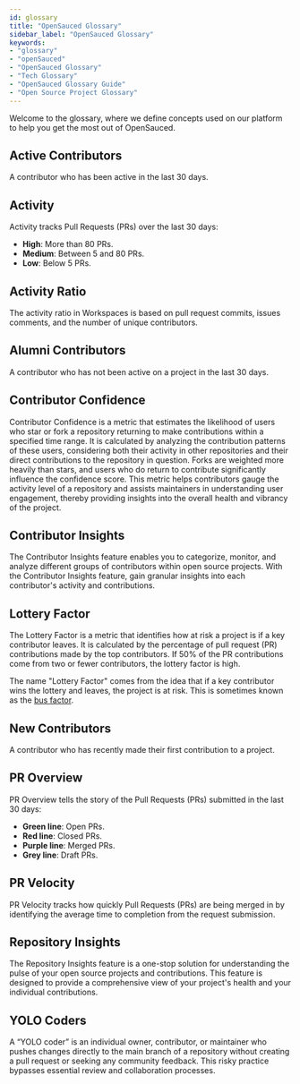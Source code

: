 ```yaml
---
id: glossary
title: "OpenSauced Glossary"
sidebar_label: "OpenSauced Glossary"
keywords: 
- "glossary" 
- "openSauced" 
- "OpenSauced Glossary" 
- "Tech Glossary" 
- "OpenSauced Glossary Guide" 
- "Open Source Project Glossary" 
---
```


Welcome to the glossary, where we define concepts used on our platform to help you get the most out of OpenSauced.

## Active Contributors

A contributor who has been active in the last 30 days.

## Activity

Activity tracks Pull Requests (PRs) over the last 30 days:

- **High**: More than 80 PRs.
- **Medium**: Between 5 and 80 PRs.
- **Low**: Below 5 PRs.

## Activity Ratio

The activity ratio in Workspaces is based on pull request commits, issues comments, and the number of unique contributors.

## Alumni Contributors

A contributor who has not been active on a project in the last 30 days.

## Contributor Confidence

Contributor Confidence is a metric that estimates the likelihood of users who star or fork a repository returning to make contributions within a specified time range. It is calculated by analyzing the contribution patterns of these users, considering both their activity in other repositories and their direct contributions to the repository in question. Forks are weighted more heavily than stars, and users who do return to contribute significantly influence the confidence score. This metric helps contributors gauge the activity level of a repository and assists maintainers in understanding user engagement, thereby providing insights into the overall health and vibrancy of the project.

## Contributor Insights 

The Contributor Insights feature enables you to categorize, monitor, and analyze different groups of contributors within open source projects. With the Contributor Insights feature, gain granular insights into each contributor's activity and contributions.

## Lottery Factor

The Lottery Factor is a metric that identifies how at risk a project is if a key contributor leaves. It is calculated by the percentage of pull request (PR) contributions made by the top contributors. If 50% of the PR contributions come from two or fewer contributors, the lottery factor is high. 

The name "Lottery Factor" comes from the idea that if a key contributor wins the lottery and leaves, the project is at risk. This is sometimes known as the [bus factor](https://en.wikipedia.org/wiki/Bus_factor).

## New Contributors

A contributor who has recently made their first contribution to a project.

## PR Overview

PR Overview tells the story of the Pull Requests (PRs) submitted in the last 30 days:

- **Green line**: Open PRs.
- **Red line**: Closed PRs.
- **Purple line**: Merged PRs.
- **Grey line**: Draft PRs.

## PR Velocity

PR Velocity tracks how quickly Pull Requests (PRs) are being merged in by identifying the average time to completion from the request submission.

## Repository Insights

The Repository Insights feature is a one-stop solution for understanding the pulse of your open source projects and contributions. This feature is designed to provide a comprehensive view of your project's health and your individual contributions.

## YOLO Coders

A “YOLO coder” is an individual owner, contributor, or maintainer who pushes changes directly to the main branch of a repository without creating a pull request or seeking any community feedback. This risky practice bypasses essential review and collaboration processes.